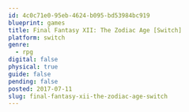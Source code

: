 ```yaml
---
id: 4c0c71e0-95eb-4624-b095-bd53984bc919
blueprint: games
title: Final Fantasy XII: The Zodiac Age [Switch]
platform: switch
genre:
  - rpg
digital: false
physical: true
guide: false
pending: false
posted: 2017-07-11
slug: final-fantasy-xii-the-zodiac-age-switch
---
```

